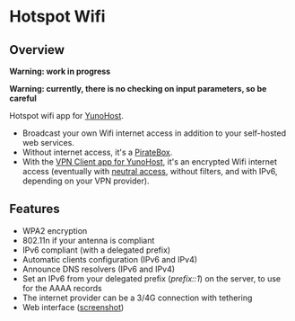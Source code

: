 # Hotspot Wifi
## Overview

**Warning: work in progress**

**Warning: currently, there is no checking on input parameters, so be careful**

Hotspot wifi app for [YunoHost](http://yunohost.org/).

* Broadcast your own Wifi internet access in addition to your self-hosted web services.
* Without internet access, it's a [PirateBox](https://en.wikipedia.org/wiki/PirateBox).
* With the [VPN Client app for YunoHost](https://github.com/jvaubourg/vpnclient_ynh), it's an encrypted Wifi internet access (eventually with [neutral access](https://en.wikipedia.org/wiki/Net_neutrality), without filters, and with IPv6, depending on your VPN provider).

## Features

* WPA2 encryption
* 802.11n if your antenna is compliant
* IPv6 compliant (with a delegated prefix)
* Automatic clients configuration (IPv6 and IPv4)
* Announce DNS resolvers (IPv6 and IPv4)
* Set an IPv6 from your delegated prefix (*prefix::1*) on the server, to use for the AAAA records
* The internet provider can be a 3/4G connection with tethering
* Web interface ([screenshot](https://raw.githubusercontent.com/jvaubourg/hotspot_ynh/master/screenshot.png))
